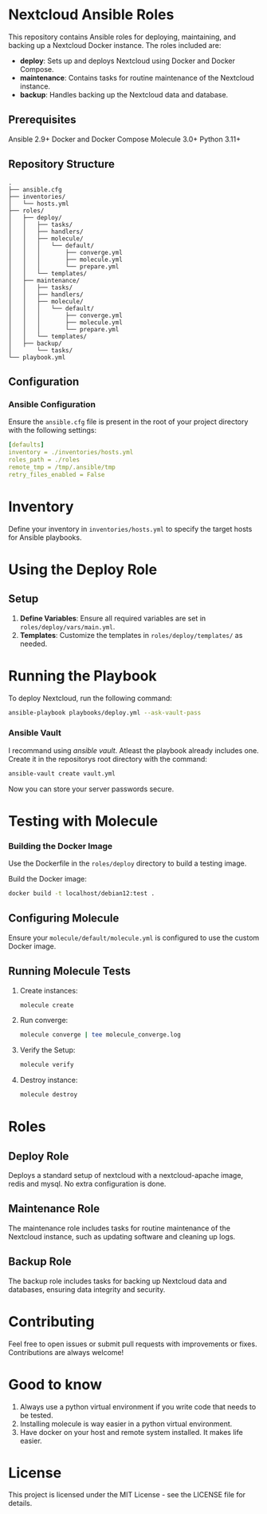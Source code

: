 # Nextcloud Ansible Roles

This repository contains Ansible roles for deploying, maintaining, and backing up a Nextcloud Docker instance. The roles included are:

- **deploy**: Sets up and deploys Nextcloud using Docker and Docker Compose.
- **maintenance**: Contains tasks for routine maintenance of the Nextcloud instance.
- **backup**: Handles backing up the Nextcloud data and database.

## Prerequisites
Ansible 2.9+
Docker and Docker Compose
Molecule 3.0+
Python 3.11+

## Repository Structure

```
.
├── ansible.cfg
├── inventories/
│   └── hosts.yml
├── roles/
│   ├── deploy/
│   │   ├── tasks/
│   │   ├── handlers/
│   │   ├── molecule/
│   │   │   └── default/
│   │   │       ├── converge.yml
│   │   │       ├── molecule.yml
│   │   │       └── prepare.yml
│   │   └── templates/
│   ├── maintenance/
│   │   ├── tasks/
│   │   ├── handlers/
│   │   ├── molecule/
│   │   │   └── default/
│   │   │       ├── converge.yml
│   │   │       ├── molecule.yml
│   │   │       └── prepare.yml
│   │   └── templates/
│   ├── backup/
│       └── tasks/
└── playbook.yml

```

## Configuration

### Ansible Configuration

Ensure the `ansible.cfg` file is present in the root of your project directory with the following settings:
```yml
[defaults]
inventory = ./inventories/hosts.yml
roles_path = ./roles
remote_tmp = /tmp/.ansible/tmp
retry_files_enabled = False
```

# Inventory
Define your inventory in `inventories/hosts.yml` to specify the target hosts for Ansible playbooks.

# Using the Deploy Role
## Setup
1. **Define Variables**: Ensure all required variables are set in `roles/deploy/vars/main.yml`.
2. **Templates**: Customize the templates in `roles/deploy/templates/` as needed.

# Running the Playbook

To deploy Nextcloud, run the following command:
```bash
ansible-playbook playbooks/deploy.yml --ask-vault-pass
```

### Ansible Vault

I recommand using *ansible vault*. Atleast the playbook already includes one. Create it in the repositorys root directory with the command:
```bash
ansible-vault create vault.yml
```
Now you can store your server passwords secure.

# Testing with Molecule
### Building the Docker Image
Use the Dockerfile in the `roles/deploy` directory to build a testing image.

Build the Docker image:
```bash
docker build -t localhost/debian12:test .
```

## Configuring Molecule
Ensure your `molecule/default/molecule.yml` is configured to use the custom Docker image.

## Running Molecule Tests
1. Create instances:
    ```bash
    molecule create
    ```
2. Run converge:
    ```bash
    molecule converge | tee molecule_converge.log
    ```
3. Verify the Setup:
    ```bash
    molecule verify
    ```
4. Destroy instance:
    ```bash
    molecule destroy
    ```

# Roles
## Deploy Role
Deploys a standard setup of nextcloud with a nextcloud-apache image, redis and mysql. No extra configuration is done.

## Maintenance Role
The maintenance role includes tasks for routine maintenance of the Nextcloud instance, such as updating software and cleaning up logs.

## Backup Role
The backup role includes tasks for backing up Nextcloud data and databases, ensuring data integrity and security.

# Contributing
Feel free to open issues or submit pull requests with improvements or fixes. Contributions are always welcome!

# Good to know

1. Always use a python virtual environment if you write code that needs to be tested.
2. Installing molecule is way easier in a python virtual environment.
3. Have docker on your host and remote system installed. It makes life easier.

# License
This project is licensed under the MIT License - see the LICENSE file for details.
